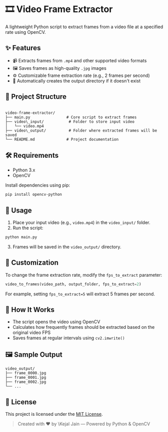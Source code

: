 # 🎞️ Video Frame Extractor  
A lightweight Python script to extract frames from a video file at a specified rate using OpenCV.

## ✨ Features  
- 📹 Extracts frames from `.mp4` and other supported video formats  
- 🖼️ Saves frames as high-quality `.jpg` images  
- ⚙️ Customizable frame extraction rate (e.g., 2 frames per second)  
- 📁 Automatically creates the output directory if it doesn't exist  

## 📂 Project Structure  
```

video-frame-extractor/
├── main.py                # Core script to extract frames
├── video\_input/           # Folder to store input video
│   └── video.mp4
├── video\_output/          # Folder where extracted frames will be saved
└── README.md              # Project documentation

````

## 🛠️ Requirements  
- Python 3.x  
- OpenCV  

Install dependencies using pip:  
```bash
pip install opencv-python
````

## 🚀 Usage

1. Place your input video (e.g., `video.mp4`) in the `video_input/` folder.
2. Run the script:

```bash
python main.py
```

3. Frames will be saved in the `video_output/` directory.

## 🎯 Customization

To change the frame extraction rate, modify the `fps_to_extract` parameter:

```python
video_to_frames(video_path, output_folder, fps_to_extract=2)
```

For example, setting `fps_to_extract=5` will extract 5 frames per second.

## 🧠 How It Works

* The script opens the video using OpenCV
* Calculates how frequently frames should be extracted based on the original video FPS
* Saves frames at regular intervals using `cv2.imwrite()`

## 🖼️ Sample Output

```
video_output/  
├── frame_0000.jpg  
├── frame_0001.jpg  
├── frame_0002.jpg  
└── ...
```

## 📄 License

This project is licensed under the [MIT License](LICENSE).

> Created with ❤️ by \Kejal Jain — Powered by Python & OpenCV


